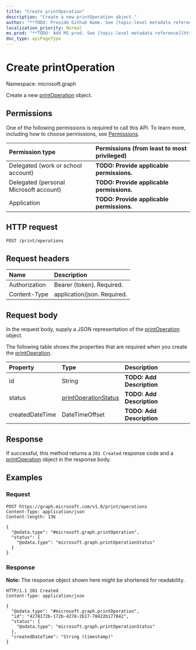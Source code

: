```yaml
---
title: "Create printOperation"
description: "Create a new printOperation object."
author: "**TODO: Provide Github Name. See [topic-level metadata reference](https://msgo.azurewebsites.net/add/document/guidelines/metadata.html#topic-level-metadata)**"
localization_priority: Normal
ms.prod: "**TODO: Add MS prod. See [topic-level metadata reference](https://msgo.azurewebsites.net/add/document/guidelines/metadata.html#topic-level-metadata)**"
doc_type: apiPageType
---
```


# Create printOperation
Namespace: microsoft.graph

Create a new [printOperation](../resources/printoperation.md) object.

## Permissions
One of the following permissions is required to call this API. To learn more, including how to choose permissions, see [Permissions](/graph/permissions-reference).

|Permission type|Permissions (from least to most privileged)|
|:---|:---|
|Delegated (work or school account)|**TODO: Provide applicable permissions.**|
|Delegated (personal Microsoft account)|**TODO: Provide applicable permissions.**|
|Application|**TODO: Provide applicable permissions.**|

## HTTP request

<!-- {
  "blockType": "ignored"
}
-->
``` http
POST /print/operations
```

## Request headers
|Name|Description|
|:---|:---|
|Authorization|Bearer {token}. Required.|
|Content-Type|application/json. Required.|

## Request body
In the request body, supply a JSON representation of the [printOperation](../resources/printoperation.md) object.

The following table shows the properties that are required when you create the [printOperation](../resources/printoperation.md).

|Property|Type|Description|
|:---|:---|:---|
|id|String|**TODO: Add Description**|
|status|[printOperationStatus](../resources/printoperationstatus.md)|**TODO: Add Description**|
|createdDateTime|DateTimeOffset|**TODO: Add Description**|



## Response

If successful, this method returns a `201 Created` response code and a [printOperation](../resources/printoperation.md) object in the response body.

## Examples

### Request
<!-- {
  "blockType": "request",
  "name": "create_printoperation_from_"
}
-->
``` http
POST https://graph.microsoft.com/v1.0/print/operations
Content-Type: application/json
Content-length: 136

{
  "@odata.type": "#microsoft.graph.printOperation",
  "status": {
    "@odata.type": "microsoft.graph.printOperationStatus"
  }
}
```


### Response
**Note:** The response object shown here might be shortened for readability.
<!-- {
  "blockType": "response",
  "truncated": true,
  "@odata.type": "microsoft.graph.printOperation"
}
-->
``` http
HTTP/1.1 201 Created
Content-Type: application/json

{
  "@odata.type": "#microsoft.graph.printOperation",
  "id": "4278172b-172b-4278-2b17-78422b177842",
  "status": {
    "@odata.type": "microsoft.graph.printOperationStatus"
  },
  "createdDateTime": "String (timestamp)"
}
```

